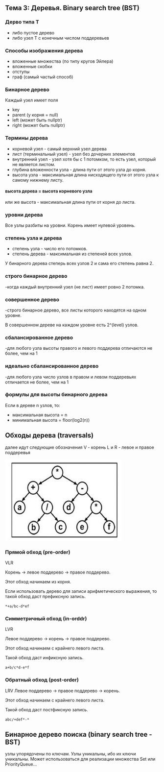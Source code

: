 ## Тема 3: Деревья. Binary search tree (BST)

### Дерво типа Т
- либо пустое дерево
- либо узел Т с конечным числом поддеревьев

### Способы изображения дерева
- вложенные множества (по типу кругов Эйлера)
- вложенные скобки
- отступы 
- граф (самый частый способ)

### Бинарное дерево 
Каждый узел имеет поля
- key
- parent (у корня = null)
- left (может быть nullptr)
- right (может быть nullptr)

### Термины дерева
- корневой узел - самый верхний узел дерева
- лист (терминальный узел) - узел без дочерних элементов
- внутренний узел - узел хотя бы с 1 потомком, то есть узел, который не является листом.
- глубина вложенности узла - длина пути от этого узла до корня.
- высота узла - максимальная длина нисходящего пути от этого узла к самому нижнему листу.
#### высота дерева = высота корневого узла
или же высота - максимальная длина пути от корня до листа.

### уровни дерева
Все узлы разбиты на уровни. Корень имеет нулевой уровень.

### степень узла и дерева
- степень узла - число его потомков.
- степень дерева - максимальная из степеней всех узлов. 

У бинарного дерева степерь всех узлов 2 и сама его степень равна 2.

### строго бинарное дерево
-когда каждый внутренний узел (не лист) имеет ровно 2 потомка.

### совершенное дерево
-строго бинарное дерево, все листы которого находятся на одном уровне.

В совершенном дереве на каждом уровне есть 2^(level) узлов.

### сбалансированное дерево
-для любого узла высоты правого и левого поддерева отличаются не более, чем на 1

### идеально сбалансированное дерево
-для любого узла число узлов в правом и левом поддеревьях отличается не более, чем на 1

### формулы для высоты бинарного дерева
Если в дереве n узлов, то:
- максимальная высота = n
- минимальная высота = floor(log2(n))

## Обходы дерева (traversals)
далее идут следующие обозначения
V - корень
L и R - левое и правое поддеревья

![alt text](images/img1.png)

### Прямой обход (pre-order)
VLR

Корень -> левое поддерево -> правое поддерево.

Этот обход начинаем из корня. 

Если использовать дерево для записи арифметического выражения, то такой обход даст префиксную запись.

`*+a/bc-d*ef`

### Симметричный обход (in-orddr)
LVR

Левое поддерево -> корень -> правое поддерево.

Этот обход начинаем с крайнего левого листа. 

Такой обход даст инфиксную запись.

`a+b/c*d-e*f`

### Обратный обход (post-order)
LRV
Левое поддерево -> правое поддерево -> корень.

Этот обход начинаем с крайнего левого листа. 

Такой обход даст постфиксную запись.

`abc/+def*-*`

## Бинарное дерево поиска (binary search tree - BST)
узлы упорядочены по ключам. Узлы уникальны, ибо их ключи уникальны.  Может использоваться для реализации множества Set или PriorityQueue...


